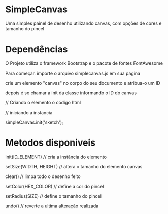 # SimpleCanvas
Uma simples painel de desenho utilizando canvas, com opções de cores e tamanho do pincel

# Dependências
O Projeto utiliza o framework Bootstrap e o pacote de fontes FontAwesome

Para começar. importe o arquivo simplecanvas.js em sua pagina

crie um elemento "canvas" no corpo do seu documento e atribua-o um ID

depois é so chamar a init da classe informando o ID do canvas

// Criando o elemento o código html

<canvas id="sketch"></canvas>

// iniciando a instancia

simpleCanvas.init('sketch');


# Metodos disponiveis
init(ID_ELEMENT) // cria a instância do elemento

setSize(WIDTH, HEIGHT) // altera o tamanho do elemento canvas

clear() // limpa todo o desenho feito

setColor(HEX_COLOR) // define a cor do pincel

setRadius(SIZE) // define o tamanho do pincel

undo() // reverte a ultima alteração realizada
